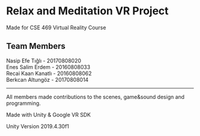 # Relax and Meditation VR Project
Made for CSE 469 Virtual Reality Course

## Team Members
Nasip Efe Tığlı - 20170808020    
Enes Salim Erdem - 20160808033     
Recai Kaan Kanatlı - 20160808062   
Berkcan Altungöz - 20170808014

---
All members made contributions to the scenes, game&sound design and programming.

Made with Unity & Google VR SDK

Unity Version 2019.4.30f1
